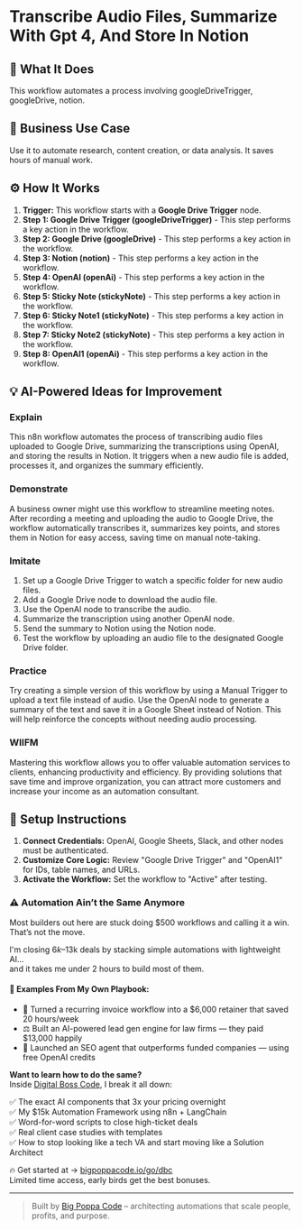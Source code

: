 # Transcribe Audio Files, Summarize With Gpt 4, And Store In Notion

## 🚀 What It Does
This workflow automates a process involving googleDriveTrigger, googleDrive, notion.

## 💼 Business Use Case
Use it to automate research, content creation, or data analysis. It saves hours of manual work.

## ⚙️ How It Works
1.  **Trigger:** This workflow starts with a **Google Drive Trigger** node.
2. **Step 1: Google Drive Trigger (googleDriveTrigger)** - This step performs a key action in the workflow.
3. **Step 2: Google Drive (googleDrive)** - This step performs a key action in the workflow.
4. **Step 3: Notion (notion)** - This step performs a key action in the workflow.
5. **Step 4: OpenAI (openAi)** - This step performs a key action in the workflow.
6. **Step 5: Sticky Note (stickyNote)** - This step performs a key action in the workflow.
7. **Step 6: Sticky Note1 (stickyNote)** - This step performs a key action in the workflow.
8. **Step 7: Sticky Note2 (stickyNote)** - This step performs a key action in the workflow.
9. **Step 8: OpenAI1 (openAi)** - This step performs a key action in the workflow.

## 💡 AI-Powered Ideas for Improvement
### Explain
This n8n workflow automates the process of transcribing audio files uploaded to Google Drive, summarizing the transcriptions using OpenAI, and storing the results in Notion. It triggers when a new audio file is added, processes it, and organizes the summary efficiently.

### Demonstrate
A business owner might use this workflow to streamline meeting notes. After recording a meeting and uploading the audio to Google Drive, the workflow automatically transcribes it, summarizes key points, and stores them in Notion for easy access, saving time on manual note-taking.

### Imitate
1. Set up a Google Drive Trigger to watch a specific folder for new audio files.
2. Add a Google Drive node to download the audio file.
3. Use the OpenAI node to transcribe the audio.
4. Summarize the transcription using another OpenAI node.
5. Send the summary to Notion using the Notion node.
6. Test the workflow by uploading an audio file to the designated Google Drive folder.

### Practice
Try creating a simple version of this workflow by using a Manual Trigger to upload a text file instead of audio. Use the OpenAI node to generate a summary of the text and save it in a Google Sheet instead of Notion. This will help reinforce the concepts without needing audio processing.

### WIIFM
Mastering this workflow allows you to offer valuable automation services to clients, enhancing productivity and efficiency. By providing solutions that save time and improve organization, you can attract more customers and increase your income as an automation consultant.

## 🔧 Setup Instructions
1. **Connect Credentials:** OpenAI, Google Sheets, Slack, and other nodes must be authenticated.
2. **Customize Core Logic:** Review "Google Drive Trigger" and "OpenAI1" for IDs, table names, and URLs.
3. **Activate the Workflow:** Set the workflow to "Active" after testing.

### ⚠️ Automation Ain’t the Same Anymore

Most builders out here are stuck doing $500 workflows and calling it a win.  
That’s not the move.  

I'm closing $6k–$13k deals by stacking simple automations with lightweight AI...  
and it takes me under 2 hours to build most of them.

#### 🧠 Examples From My Own Playbook:
- 🔁 Turned a recurring invoice workflow into a $6,000 retainer that saved 20 hours/week  
- ⚖️ Built an AI-powered lead gen engine for law firms — they paid $13,000 happily  
- 🚀 Launched an SEO agent that outperforms funded companies — using free OpenAI credits  

**Want to learn how to do the same?**  
Inside [Digital Boss Code](https://bigpoppacode.io/go/dbc), I break it all down:

✅ The exact AI components that 3x your pricing overnight  
✅ My $15k Automation Framework using n8n + LangChain  
✅ Word-for-word scripts to close high-ticket deals  
✅ Real client case studies with templates  
✅ How to stop looking like a tech VA and start moving like a Solution Architect  

🔥 Get started at → [bigpoppacode.io/go/dbc](https://bigpoppacode.io/go/dbc)  
Limited time access, early birds get the best bonuses.

---
> Built by [Big Poppa Code](https://bigpoppacode.io) – architecting automations that scale people, profits, and purpose.

